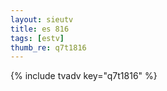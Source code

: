 ```yaml
--- 
layout: sieutv
title: es 816
tags: [estv]
thumb_re: q7t1816
---
```

{% include tvadv key="q7t1816" %} 
